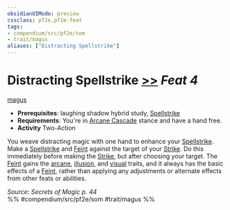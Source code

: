 ```yaml
---
obsidianUIMode: preview
cssclass: pf2e,pf2e-feat
tags:
- compendium/src/pf2e/som
- trait/magus
aliases: ["Distracting Spellstrike"]
---
```

# Distracting Spellstrike  [>>](/rules/core-rulebook/chapter-9-playing-the-game.md#Actions "Two-Action") *Feat 4*  
[magus](/rules/traits/magus-som.md)  

- **Prerequisites**: laughing shadow hybrid study, [Spellstrike](/rules/actions/spellstrike-som.md)
- **Requirements**: You're in [Arcane Cascade](/rules/actions/arcane-cascade-som.md) stance and have a hand free.
- **Activity** Two-Action

You weave distracting magic with one hand to enhance your [Spellstrike](/rules/actions/spellstrike-som.md). Make a [Spellstrike](/rules/actions/spellstrike-som.md) and [Feint](/rules/actions/feint.md) against the target of your [Strike](/rules/actions/strike.md). Do this immediately before making the [Strike](/rules/actions/strike.md), but after choosing your target. The [Feint](/rules/actions/feint.md) gains the [arcane](/rules/traits/arcane.md), [illusion](/rules/traits/illusion.md), and [visual](/rules/traits/visual.md) traits, and it always has the basic effects of a [Feint](/rules/actions/feint.md), rather than applying any adjustments or alternate effects from other feats or abilities.

*Source: Secrets of Magic p. 44*  
%% #compendium/src/pf2e/som #trait/magus %%